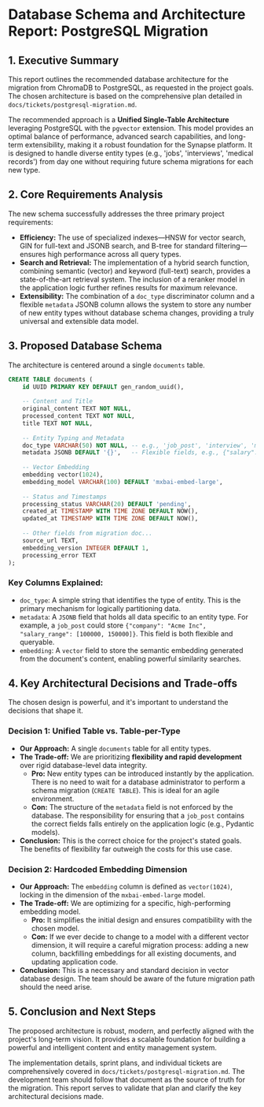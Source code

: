 # Database Schema and Architecture Report: PostgreSQL Migration

## 1. Executive Summary

This report outlines the recommended database architecture for the migration from ChromaDB to PostgreSQL, as requested in the project goals. The chosen architecture is based on the comprehensive plan detailed in `docs/tickets/postgresql-migration.md`.

The recommended approach is a **Unified Single-Table Architecture** leveraging PostgreSQL with the `pgvector` extension. This model provides an optimal balance of performance, advanced search capabilities, and long-term extensibility, making it a robust foundation for the Synapse platform. It is designed to handle diverse entity types (e.g., 'jobs', 'interviews', 'medical records') from day one without requiring future schema migrations for each new type.

## 2. Core Requirements Analysis

The new schema successfully addresses the three primary project requirements:

*   **Efficiency:** The use of specialized indexes—HNSW for vector search, GIN for full-text and JSONB search, and B-tree for standard filtering—ensures high performance across all query types.
*   **Search and Retrieval:** The implementation of a hybrid search function, combining semantic (vector) and keyword (full-text) search, provides a state-of-the-art retrieval system. The inclusion of a reranker model in the application logic further refines results for maximum relevance.
*   **Extensibility:** The combination of a `doc_type` discriminator column and a flexible `metadata` JSONB column allows the system to store any number of new entity types without database schema changes, providing a truly universal and extensible data model.

## 3. Proposed Database Schema

The architecture is centered around a single `documents` table.

```sql
CREATE TABLE documents (
    id UUID PRIMARY KEY DEFAULT gen_random_uuid(),
    
    -- Content and Title
    original_content TEXT NOT NULL,
    processed_content TEXT NOT NULL,
    title TEXT NOT NULL,
    
    -- Entity Typing and Metadata
    doc_type VARCHAR(50) NOT NULL, -- e.g., 'job_post', 'interview', 'medical_record'
    metadata JSONB DEFAULT '{}',   -- Flexible fields, e.g., {"salary": 120000}
    
    -- Vector Embedding
    embedding vector(1024),
    embedding_model VARCHAR(100) DEFAULT 'mxbai-embed-large',
    
    -- Status and Timestamps
    processing_status VARCHAR(20) DEFAULT 'pending',
    created_at TIMESTAMP WITH TIME ZONE DEFAULT NOW(),
    updated_at TIMESTAMP WITH TIME ZONE DEFAULT NOW(),
    
    -- Other fields from migration doc...
    source_url TEXT,
    embedding_version INTEGER DEFAULT 1,
    processing_error TEXT
);
```

### Key Columns Explained:
*   `doc_type`: A simple string that identifies the type of entity. This is the primary mechanism for logically partitioning data.
*   `metadata`: A `JSONB` field that holds all data specific to an entity type. For example, a `job_post` could store `{"company": "Acme Inc", "salary_range": [100000, 150000]}`. This field is both flexible and queryable.
*   `embedding`: A `vector` field to store the semantic embedding generated from the document's content, enabling powerful similarity searches.

## 4. Key Architectural Decisions and Trade-offs

The chosen design is powerful, and it's important to understand the decisions that shape it.

### Decision 1: Unified Table vs. Table-per-Type

*   **Our Approach:** A single `documents` table for all entity types.
*   **The Trade-off:** We are prioritizing **flexibility and rapid development** over rigid database-level data integrity.
    *   **Pro:** New entity types can be introduced instantly by the application. There is no need to wait for a database administrator to perform a schema migration (`CREATE TABLE`). This is ideal for an agile environment.
    *   **Con:** The structure of the `metadata` field is not enforced by the database. The responsibility for ensuring that a `job_post` contains the correct fields falls entirely on the application logic (e.g., Pydantic models).
*   **Conclusion:** This is the correct choice for the project's stated goals. The benefits of flexibility far outweigh the costs for this use case.

### Decision 2: Hardcoded Embedding Dimension

*   **Our Approach:** The `embedding` column is defined as `vector(1024)`, locking in the dimension of the `mxbai-embed-large` model.
*   **The Trade-off:** We are optimizing for a specific, high-performing embedding model.
    *   **Pro:** It simplifies the initial design and ensures compatibility with the chosen model.
    *   **Con:** If we ever decide to change to a model with a different vector dimension, it will require a careful migration process: adding a new column, backfilling embeddings for all existing documents, and updating application code.
*   **Conclusion:** This is a necessary and standard decision in vector database design. The team should be aware of the future migration path should the need arise.

## 5. Conclusion and Next Steps

The proposed architecture is robust, modern, and perfectly aligned with the project's long-term vision. It provides a scalable foundation for building a powerful and intelligent content and entity management system.

The implementation details, sprint plans, and individual tickets are comprehensively covered in `docs/tickets/postgresql-migration.md`. The development team should follow that document as the source of truth for the migration. This report serves to validate that plan and clarify the key architectural decisions made.
